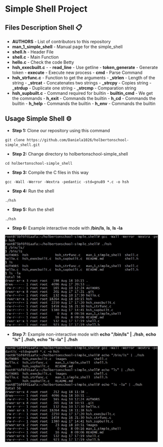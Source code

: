 # Simple Shell Project

## Files Description Shell 📋

* **AUTHORS** - List of contributors to this repository
* **man_1_simple_shell** - Manual page for the simple_shell
* **shell.h** - Header File
* **shell.c** - Main Function
* **hello.c** - Check the code Betty
* **hsh_execbuilt.c** - 
        - **read_line** - Use getline
        - **token_generate** - Generate token
        - **execute** - Execute new process
        - **cmd** - Parse Command 
* **hsh_strfunc.c** - Function to get the arguments
        - **_strlen** - Length of the string
        - **_strcat** - Concatenates two strings
        - **_strcpy** - Copies string
        - **_strdup** - Duplicate one string
        - **_strcmp** - Comparation string
* **hsh_supbuilt.c** - Command required for builtin
        - **builtin_cmd** - We get the commands
        - **h_exit** - Commands the builtin
        - **h_cd** - Commands the builtin
        - **h_help** - Commands the builtin
        - **h_env** - Commands the builtin

## Usage Simple Shell ⚙️

* **Step 1:** Clone our repository using this command
```
git clone https://github.com/Daniela1026/holbertonschool-simple_shell.git
```
* **Step 2:** Change directory to holbertonschool-simple_shell
```
cd holbertonschool-simple_shell
```
* **Step 3:** Compile the C files in this way
```
gcc -Wall -Werror -Wextra -pedantic -std=gnu89 *.c -o hsh
```
* **Step 4:** Run the shell
```
./hsh
```
* **Step 5:** Run the shell
```
./hsh
```
* **Step 6:** Example interactive mode with **/bin/ls**, **ls**, **ls -la**

![Algorithm schema](./images/Interactive_Mode.jpg)

* **Step 7:** Example non-interactive mode with **echo "/bin/ls" | ./hsh**, **echo "ls" | ./hsh**, **echo "ls -la" | ./hsh**

![Algorithm schema](./images/Non_Interactive.jpg)


